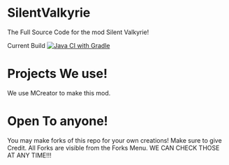 # SilentValkyrie
The Full Source Code for the mod Silent Valkyrie!

Current Build
[![Java CI with Gradle](https://github.com/TeamNeoArcadia/SilentValkyrie/actions/workflows/gradle.yml/badge.svg)](https://github.com/TeamNeoArcadia/SilentValkyrie/actions/workflows/gradle.yml)

# Projects We use!
We use MCreator to make this mod. 




# Open To anyone!
You may make forks of this repo for your own creations!
Make sure to give Credit. All Forks are visible from the Forks Menu.
WE CAN CHECK THOSE AT ANY TIME!!!
